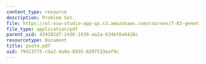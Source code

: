 ```yaml
---
content_type: resource
description: Problem Set.
file: https://ol-ocw-studio-app-qa.s3.amazonaws.com/courses/7-03-genetics-fall-2004/79d13f75cda2da9a89358297533eaf9c_pset4.pdf
file_type: application/pdf
parent_uid: 439282d7-2438-1439-aa2a-634bf6e6428c
resourcetype: Document
title: pset4.pdf
uid: 79d13f75-cda2-da9a-8935-8297533eaf9c
---
```

